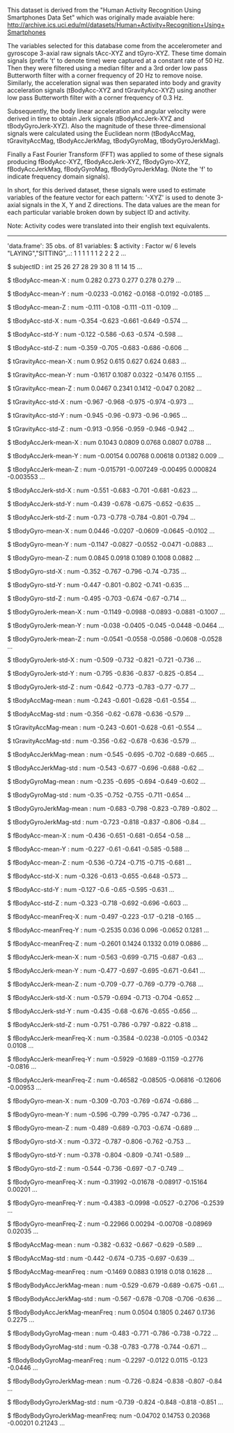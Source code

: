 This dataset is derived from the "Human Activity Recognition Using Smartphones Data Set" which was originally made avaiable here:
http://archive.ics.uci.edu/ml/datasets/Human+Activity+Recognition+Using+Smartphones

The variables selected for this database come from the accelerometer and gyroscope 3-axial raw signals tAcc-XYZ and tGyro-XYZ. These 
time domain signals (prefix 't' to denote time) were captured at a constant rate of 50 Hz. Then they were filtered using a median 
filter and a 3rd order low pass Butterworth filter with a corner frequency of 20 Hz to remove noise. Similarly, the acceleration 
signal was then separated into body and gravity acceleration signals (tBodyAcc-XYZ and tGravityAcc-XYZ) using another low pass 
Butterworth filter with a corner frequency of 0.3 Hz.

Subsequently, the body linear acceleration and angular velocity were derived in time to obtain Jerk signals (tBodyAccJerk-XYZ and 
tBodyGyroJerk-XYZ). Also the magnitude of these three-dimensional signals were calculated using the Euclidean norm (tBodyAccMag, 
tGravityAccMag, tBodyAccJerkMag, tBodyGyroMag, tBodyGyroJerkMag).

Finally a Fast Fourier Transform (FFT) was applied to some of these signals producing fBodyAcc-XYZ, fBodyAccJerk-XYZ, fBodyGyro-XYZ, 
fBodyAccJerkMag, fBodyGyroMag, fBodyGyroJerkMag. (Note the 'f' to indicate frequency domain signals).

In short, for this derived dataset, these signals were used to estimate variables of the feature vector for each pattern:
'-XYZ' is used to denote 3-axial signals in the X, Y and Z directions.  The data values are the mean for each particular variable 
broken down by subject ID and activity. 

Note:  Activity codes were translated into their english text equivalents.

------------------------------------------------------------------------------------------------------------------------------------

'data.frame':	35 obs. of  81 variables:
 $ activity                     : Factor w/ 6 levels "LAYING","SITTING",..: 1 1 1 1 1 1 2 2 2 2 ...
 
 $ subjectID                    : int  25 26 27 28 29 30 8 11 14 15 ...
 
 $ tBodyAcc-mean-X              : num  0.282 0.273 0.277 0.278 0.279 ...
 
 $ tBodyAcc-mean-Y              : num  -0.0233 -0.0162 -0.0168 -0.0192 -0.0185 ...
 
 $ tBodyAcc-mean-Z              : num  -0.111 -0.108 -0.111 -0.11 -0.109 ...
 
 $ tBodyAcc-std-X               : num  -0.354 -0.623 -0.661 -0.649 -0.574 ...
 
 $ tBodyAcc-std-Y               : num  -0.122 -0.586 -0.63 -0.574 -0.598 ...
 
 $ tBodyAcc-std-Z               : num  -0.359 -0.705 -0.683 -0.686 -0.606 ...
 
 $ tGravityAcc-mean-X           : num  0.952 0.615 0.627 0.624 0.683 ...
 
 $ tGravityAcc-mean-Y           : num  -0.1617 0.1087 0.0322 -0.1476 0.1155 ...
 
 $ tGravityAcc-mean-Z           : num  0.0467 0.2341 0.1412 -0.047 0.2082 ...
 
 $ tGravityAcc-std-X            : num  -0.967 -0.968 -0.975 -0.974 -0.973 ...
 
 $ tGravityAcc-std-Y            : num  -0.945 -0.96 -0.973 -0.96 -0.965 ...
 
 $ tGravityAcc-std-Z            : num  -0.913 -0.956 -0.959 -0.946 -0.942 ...
 
 $ tBodyAccJerk-mean-X          : num  0.1043 0.0809 0.0768 0.0807 0.0788 ...
 
 $ tBodyAccJerk-mean-Y          : num  -0.00154 0.00768 0.00618 0.01382 0.009 ...
 
 $ tBodyAccJerk-mean-Z          : num  -0.015791 -0.007249 -0.00495 0.000824 -0.003553 ...
 
 $ tBodyAccJerk-std-X           : num  -0.551 -0.683 -0.701 -0.681 -0.623 ...
 
 $ tBodyAccJerk-std-Y           : num  -0.439 -0.678 -0.675 -0.652 -0.635 ...
 
 $ tBodyAccJerk-std-Z           : num  -0.73 -0.778 -0.784 -0.801 -0.794 ...
 
 $ tBodyGyro-mean-X             : num  0.0446 -0.0207 -0.0609 -0.0645 -0.0102 ...
 
 $ tBodyGyro-mean-Y             : num  -0.1147 -0.0827 -0.0552 -0.0471 -0.0883 ...
 
 $ tBodyGyro-mean-Z             : num  0.0845 0.0918 0.1089 0.1008 0.0882 ...
 
 $ tBodyGyro-std-X              : num  -0.352 -0.767 -0.796 -0.74 -0.735 ...
 
 $ tBodyGyro-std-Y              : num  -0.447 -0.801 -0.802 -0.741 -0.635 ...
 
 $ tBodyGyro-std-Z              : num  -0.495 -0.703 -0.674 -0.67 -0.714 ...
 
 $ tBodyGyroJerk-mean-X         : num  -0.1149 -0.0988 -0.0893 -0.0881 -0.1007 ...
 
 $ tBodyGyroJerk-mean-Y         : num  -0.038 -0.0405 -0.045 -0.0448 -0.0464 ...
 
 $ tBodyGyroJerk-mean-Z         : num  -0.0541 -0.0558 -0.0586 -0.0608 -0.0528 ...
 
 $ tBodyGyroJerk-std-X          : num  -0.509 -0.732 -0.821 -0.721 -0.736 ...
 
 $ tBodyGyroJerk-std-Y          : num  -0.795 -0.836 -0.837 -0.825 -0.854 ...
 
 $ tBodyGyroJerk-std-Z          : num  -0.642 -0.773 -0.783 -0.77 -0.77 ...
 
 $ tBodyAccMag-mean             : num  -0.243 -0.601 -0.628 -0.61 -0.554 ...
 
 $ tBodyAccMag-std              : num  -0.356 -0.62 -0.678 -0.636 -0.579 ...
 
 $ tGravityAccMag-mean          : num  -0.243 -0.601 -0.628 -0.61 -0.554 ...
 
 $ tGravityAccMag-std           : num  -0.356 -0.62 -0.678 -0.636 -0.579 ...
 
 $ tBodyAccJerkMag-mean         : num  -0.545 -0.695 -0.702 -0.689 -0.665 ...
 
 $ tBodyAccJerkMag-std          : num  -0.543 -0.677 -0.696 -0.688 -0.62 ...
 
 $ tBodyGyroMag-mean            : num  -0.235 -0.695 -0.694 -0.649 -0.602 ...
 
 $ tBodyGyroMag-std             : num  -0.35 -0.752 -0.755 -0.711 -0.654 ...
 
 $ tBodyGyroJerkMag-mean        : num  -0.683 -0.798 -0.823 -0.789 -0.802 ...
 
 $ tBodyGyroJerkMag-std         : num  -0.723 -0.818 -0.837 -0.806 -0.84 ...
 
 $ fBodyAcc-mean-X              : num  -0.436 -0.651 -0.681 -0.654 -0.58 ...
 
 $ fBodyAcc-mean-Y              : num  -0.227 -0.61 -0.641 -0.585 -0.588 ...
 
 $ fBodyAcc-mean-Z              : num  -0.536 -0.724 -0.715 -0.715 -0.681 ...
 
 $ fBodyAcc-std-X               : num  -0.326 -0.613 -0.655 -0.648 -0.573 ...
 
 $ fBodyAcc-std-Y               : num  -0.127 -0.6 -0.65 -0.595 -0.631 ...
 
 $ fBodyAcc-std-Z               : num  -0.323 -0.718 -0.692 -0.696 -0.603 ...
 
 $ fBodyAcc-meanFreq-X          : num  -0.497 -0.223 -0.17 -0.218 -0.165 ...
 
 $ fBodyAcc-meanFreq-Y          : num  -0.2535 0.036 0.096 -0.0652 0.1281 ...
 
 $ fBodyAcc-meanFreq-Z          : num  -0.2601 0.1424 0.1332 0.019 0.0886 ...
 
 $ fBodyAccJerk-mean-X          : num  -0.563 -0.699 -0.715 -0.687 -0.63 ...
 
 $ fBodyAccJerk-mean-Y          : num  -0.477 -0.697 -0.695 -0.671 -0.641 ...
 
 $ fBodyAccJerk-mean-Z          : num  -0.709 -0.77 -0.769 -0.779 -0.768 ...
 
 $ fBodyAccJerk-std-X           : num  -0.579 -0.694 -0.713 -0.704 -0.652 ...
 
 $ fBodyAccJerk-std-Y           : num  -0.435 -0.68 -0.676 -0.655 -0.656 ...
 
 $ fBodyAccJerk-std-Z           : num  -0.751 -0.786 -0.797 -0.822 -0.818 ...
 
 $ fBodyAccJerk-meanFreq-X      : num  -0.3584 -0.0238 -0.0105 -0.0342 0.0108 ...
 
 $ fBodyAccJerk-meanFreq-Y      : num  -0.5929 -0.1689 -0.1159 -0.2776 -0.0816 ...
 
 $ fBodyAccJerk-meanFreq-Z      : num  -0.46582 -0.08505 -0.06816 -0.12606 -0.00953 ...
 
 $ fBodyGyro-mean-X             : num  -0.309 -0.703 -0.769 -0.674 -0.686 ...
 
 $ fBodyGyro-mean-Y             : num  -0.596 -0.799 -0.795 -0.747 -0.736 ...
 
 $ fBodyGyro-mean-Z             : num  -0.489 -0.689 -0.703 -0.674 -0.689 ...
 
 $ fBodyGyro-std-X              : num  -0.372 -0.787 -0.806 -0.762 -0.753 ...
 
 $ fBodyGyro-std-Y              : num  -0.378 -0.804 -0.809 -0.741 -0.589 ...
 
 $ fBodyGyro-std-Z              : num  -0.544 -0.736 -0.697 -0.7 -0.749 ...
 
 $ fBodyGyro-meanFreq-X         : num  -0.31992 -0.01678 -0.08917 -0.15164 0.00201 ...
 
 $ fBodyGyro-meanFreq-Y         : num  -0.4383 -0.0998 -0.0527 -0.2706 -0.2539 ...
 
 $ fBodyGyro-meanFreq-Z         : num  -0.22966 0.00294 -0.00708 -0.08969 0.02035 ...
 
 $ fBodyAccMag-mean             : num  -0.382 -0.632 -0.667 -0.629 -0.589 ...
 
 $ fBodyAccMag-std              : num  -0.442 -0.674 -0.735 -0.697 -0.639 ...
 
 $ fBodyAccMag-meanFreq         : num  -0.1469 0.0883 0.1918 0.018 0.1628 ...
 
 $ fBodyBodyAccJerkMag-mean     : num  -0.529 -0.679 -0.689 -0.675 -0.61 ...
 
 $ fBodyBodyAccJerkMag-std      : num  -0.567 -0.678 -0.708 -0.706 -0.636 ...
 
 $ fBodyBodyAccJerkMag-meanFreq : num  0.0504 0.1805 0.2467 0.1736 0.2275 ...
 
 $ fBodyBodyGyroMag-mean        : num  -0.483 -0.771 -0.786 -0.738 -0.722 ...
 
 $ fBodyBodyGyroMag-std         : num  -0.38 -0.783 -0.778 -0.744 -0.671 ...
 
 $ fBodyBodyGyroMag-meanFreq    : num  -0.2297 -0.0122 0.0115 -0.123 -0.0446 ...
 
 $ fBodyBodyGyroJerkMag-mean    : num  -0.726 -0.824 -0.838 -0.807 -0.84 ...
 
 $ fBodyBodyGyroJerkMag-std     : num  -0.739 -0.824 -0.848 -0.818 -0.851 ...
 
 $ fBodyBodyGyroJerkMag-meanFreq: num  -0.04702 0.14753 0.20368 -0.00201 0.21243 ...
